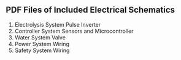 ## PDF Files of Included Electrical Schematics
1. Electrolysis System Pulse Inverter
2. Controller System Sensors and Microcontroller
3. Water System Valve
4. Power System Wiring
5. Safety System Wiring
